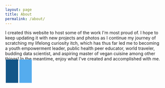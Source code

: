 ```yaml
---
layout: page
title: About
permalink: /about/
---
```


<link rel = "stylesheet" href<"/assets/css/font-awesome.min.css">
<style>
 .fa {
  padding: 20px;
  font-size: 30px;
  width: 50px;
  text-align: center;
  text-decoration: none;
  margin: 5px 2px;
}  
.fa-linkedin {
  background: #007bb5;
  color: white;
}
.fa-twitter {
  background: #55ACEE;
  color: white;
}
.fa-instagram {
  background: #125688;
  color: white;
}
</style>
I created this website to host some of the work I'm most proud of. I hope to keep updating it with new projects and photos as I continue my journey of scratching my lifelong curiosity itch, which has thus far led me to becoming a youth empowerment leader, public health peer educator, world traveler, budding data scientist, and aspiring master of vegan cuisine among other things! In the meantime, enjoy what I've created and accomplished with me.

<a href = "https://www.instagram.com/datatutorials/" class = "fa fa-instagram"></a>
<a href = "https://www.twitter.com/jo_schro" class = "fa fa-twitter"></a>
<a href = "https://www.github.com/jo-schroeder" class= "fa fa-github"></a>
